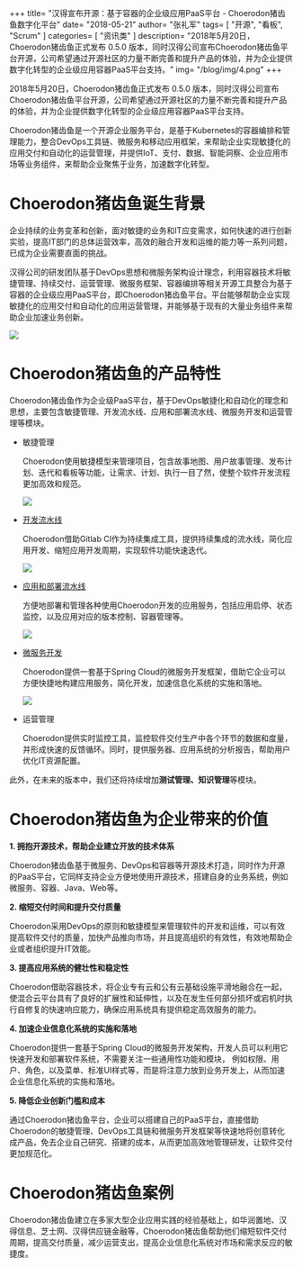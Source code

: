 ﻿+++
title= "汉得宣布开源：基于容器的企业级应用PaaS平台 - Choerodon猪齿鱼数字化平台"
date= "2018-05-21"
author= "张礼军"
tags= [
    "开源",
    "看板",
    "Scrum"
]
categories= [
    "资讯类"
]
description= "2018年5月20日，Choerodon猪齿鱼正式发布 0.5.0 版本，同时汉得公司宣布Choerodon猪齿鱼平台开源，公司希望通过开源社区的力量不断完善和提升产品的体验，并为企业提供数字化转型的企业级应用容器PaaS平台支持。" 
img= "/blog/img/4.png"
+++

2018年5月20日，Choerodon猪齿鱼正式发布 0.5.0 版本，同时汉得公司宣布Choerodon猪齿鱼平台开源，公司希望通过开源社区的力量不断完善和提升产品的体验，并为企业提供数字化转型的企业级应用容器PaaS平台支持。

Choerodon猪齿鱼是一个开源企业服务平台，是基于Kubernetes的容器编排和管理能力，整合DevOps工具链、微服务和移动应用框架，来帮助企业实现敏捷化的应用交付和自动化的运营管理，并提供IoT、支付、数据、智能洞察、企业应用市场等业务组件，来帮助企业聚焦于业务，加速数字化转型。

# Choerodon猪齿鱼诞生背景
企业持续的业务变革和创新，面对敏捷的业务和IT应变需求，如何快速的进行创新实验，提高IT部门的总体运营效率，高效的融合开发和运维的能力等一系列问题，已成为企业需要直面的挑战。

汉得公司的研发团队基于DevOps思想和微服务架构设计理念，利用容器技术将敏捷管理、持续交付、运营管理、微服务框架、容器编排等相关开源工具整合为基于容器的企业级应用PaaS平台，即Choerodon猪齿鱼平台。平台能够帮助企业实现敏捷化的应用交付和自动化的应用运营管理，并能够基于现有的大量业务组件来帮助企业加速业务创新。

 ![](/blog/img/1.jpg)

# Choerodon猪齿鱼的产品特性
Choerodon猪齿鱼作为企业级PaaS平台，基于DevOps敏捷化和自动化的理念和思想，主要包含敏捷管理、开发流水线、应用和部署流水线、微服务开发和运营管理等模块。

 - 敏捷管理

     Choerodon使用敏捷模型来管理项目，包含故事地图、用户故事管理、发布计划、迭代和看板等功能，让需求、计划、执行一目了然，使整个软件开发流程更加高效和规范。
	 
	  ![](/blog/img/agile.png)

 - [开发流水线](http://v0-5.choerodon.io/zh/docs/user-guide/development-pipeline/)
     
	 Choerodon借助Gitlab CI作为持续集成工具，提供持续集成的流水线，简化应用开发、缩短应用开发周期，实现软件功能快速迭代。
	 
	  ![](/blog/img/development-pipeline.png)
	 

 - [应用和部署流水线](http://v0-5.choerodon.io/zh/docs/user-guide/deployment-pipeline/)
 
    方便地部署和管理各种使用Choerodon开发的应用服务，包括应用启停、状态监控，以及应用对应的版本控制、容器管理等。
	
	![](/blog/img/deployment-pipeline.png)

 - [微服务开发](http://v0-5.choerodon.io/zh/docs/development-guide/backend/)

     Choerodon提供一套基于Spring Cloud的微服务开发框架，借助它企业可以方便快捷地构建应用服务，简化开发，加速信息化系统的实施和落地。
	 
	 ![](/blog/img/backend.png)


 - 运营管理

    Choerodon提供实时监控工具，监控软件交付生产中各个环节的数据和度量，并形成快速的反馈循环。同时，提供服务器、应用系统的分析报告，帮助用户优化IT资源配置。

此外，在未来的版本中，我们还将持续增加**测试管理、知识管理**等模块。

# Choerodon猪齿鱼为企业带来的价值

 **1. 拥抱开源技术，帮助企业建立开放的技术体系**
 
Choerodon猪齿鱼基于微服务、DevOps和容器等开源技术打造，同时作为开源的PaaS平台，它同样支持企业方便地使用开源技术，搭建自身的业务系统，例如微服务、容器、Java、Web等。
	   
 **2. 缩短交付时间和提升交付质量**

Choerodon采用DevOps的原则和敏捷模型来管理软件的开发和运维，可以有效提高软件交付的质量，加快产品推向市场，并且提高组织的有效性，有效地帮助企业或者组织提升IT效能。

**3. 提高应用系统的健壮性和稳定性**

Choerodon借助容器技术，将企业专有云和公有云基础设施平滑地融合在一起，使混合云平台具有了良好的扩展性和延伸性，以及在发生任何部分损坏或宕机时执行自修复的快速响应能力，确保应用系统具有提供稳定高效服务的能力。

**4. 加速企业信息化系统的实施和落地**
      
Choerodon提供一套基于Spring Cloud的微服务开发架构，开发人员可以利用它快速开发和部署软件系统，不需要关注一些通用性功能和模块， 例如权限、用户、角色，以及菜单、标准UI样式等，而是将注意力放到业务开发上，从而加速企业信息化系统的实施和落地。

**5. 降低企业创新门槛和成本**

通过Choerodon猪齿鱼平台，企业可以搭建自己的PaaS平台，直接借助Choerodon的敏捷管理、DevOps工具链和微服务开发框架等快速地将创意转化成产品，免去企业自己研究、搭建的成本，从而更加高效地管理研发，让软件交付更加规范化。

# Choerodon猪齿鱼案例
Choerodon猪齿鱼建立在多家大型企业应用实践的经验基础上，如华润置地、汉得信息、芝士网、汉得供应链金融等，Choerodon猪齿鱼帮助他们缩短软件交付周期，提高交付质量，减少运营支出，提高企业信息化系统对市场和需求反应的敏捷度。